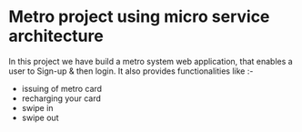 # Metro project using micro service architecture
In this project we have build a metro system web application, that enables a user to Sign-up & then login.
It also provides functionalities like :-
* issuing of metro card
* recharging your card
* swipe in
* swipe out

